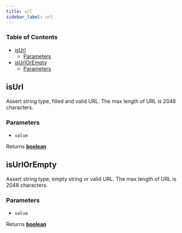 ```yaml
---
title: url
sidebar_label: url
---
```

<!-- Generated by documentation.js. Update this documentation by updating the source code. -->

### Table of Contents

-   [isUrl][1]
    -   [Parameters][2]
-   [isUrlOrEmpty][3]
    -   [Parameters][4]

## isUrl

Assert string type, filled and valid URL. The max length of URL is 2048 characters.

### Parameters

-   `value`  

Returns **[boolean][5]** 

## isUrlOrEmpty

Assert string type, empty string or valid URL. The max length of URL is 2048 characters.

### Parameters

-   `value`  

Returns **[boolean][5]** 

[1]: #isurl

[2]: #parameters

[3]: #isurlorempty

[4]: #parameters-1

[5]: https://developer.mozilla.org/docs/Web/JavaScript/Reference/Global_Objects/Boolean
